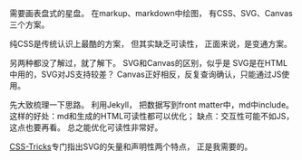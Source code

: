 需要画表盘式的星盘。
在markup、markdown中绘图，
有CSS、SVG、Canvas三个方案。

纯CSS是传统认识上最酷的方案，
但其实缺乏可读性，
正面来说，是变通方案。

另两种都没了解过，就了解下。
SVG和Canvas的区别，似乎是
SVG是在HTML中用的，SVG对JS支持较差？
Canvas正好相反，反复查询确认，只能通过JS使用。

先大致梳理一下思路。
利用Jekyll，
把数据写到front matter中，md中include。
这样的好处：md和生成的HTML可读性都可以优化；
缺点：交互性可能不如JS，这点也要再看。
总之能优化可读性非常好。

[CSS-Tricks](https://css-tricks.com/when-to-use-svg-vs-when-to-use-canvas/)专门指出SVG的矢量和声明性两个特点，
正是我需要的。
